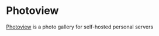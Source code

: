 # Photoview

[Photoview](https://photoview.github.io/) is a photo gallery for self-hosted personal servers
